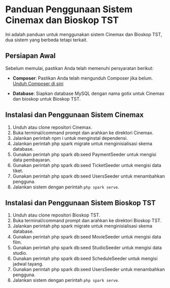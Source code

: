 # Panduan Penggunaan Sistem Cinemax dan Bioskop TST

Ini adalah panduan untuk menggunakan sistem Cinemax dan Bioskop TST, dua sistem yang berbeda tetapi terkait.

## Persiapan Awal

Sebelum memulai, pastikan Anda telah memenuhi persyaratan berikut:

- **Composer**: Pastikan Anda telah mengunduh Composer jika belum.
  [Unduh Composer di sini](https://getcomposer.org/doc/00-intro.md)

- **Database**: Siapkan database MySQL dengan nama gotix untuk Cinemax dan bioskop untuk Bioskop TST.

## Instalasi dan Penggunaan Sistem Cinemax

1. Unduh atau clone repositori Cinemax.
2. Buka terminal/command prompt dan arahkan ke direktori Cinemax.
3. Jalankan perintah npm i untuk menginstal dependensi.
4. Jalankan perintah php spark migrate untuk menginisialisasi skema database.
5. Gunakan perintah php spark db:seed PaymentSeeder untuk mengisi data pembayaran.
6. Gunakan perintah php spark db:seed TicketSeeder untuk mengisi data tiket.
7. Gunakan perintah php spark db:seed UsersSeeder untuk menambahkan pengguna.
8. Jalankan sistem dengan perintah `php spark serve`.

## Instalasi dan Penggunaan Sistem Bioskop TST

1. Unduh atau clone repositori Bioskop TST.
2. Buka terminal/command prompt dan arahkan ke direktori Bioskop TST.
3. Jalankan perintah php spark migrate untuk menginisialisasi skema database.
4. Gunakan perintah php spark db:seed MovieSeeder untuk mengisi data film.
5. Gunakan perintah php spark db:seed StudioSeeder untuk mengisi data studio.
6. Gunakan perintah php spark db:seed ScheduleSeeder untuk mengisi jadwal tayang.
7. Gunakan perintah php spark db:seed UsersSeeder untuk menambahkan pengguna.
8. Jalankan sistem dengan perintah `php spark serve`.
